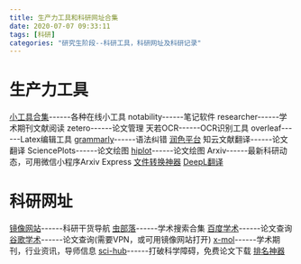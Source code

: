 ```yaml
---
title: 生产力工具和科研网址合集
date: 2020-07-07 09:33:11
tags: [科研]
categories: "研究生阶段--科研工具，科研网址及科研记录"
---
```

<h1>生产力工具</h1>
<!--more--> 

[小工具合集](http://www.gjw123.com/)------各种在线小工具
notability------笔记软件
researcher------学术期刊文献阅读
zetero------论文管理
天若OCR------OCR识别工具
overleaf------Latex编辑工具
[grammarly](https://app.grammarly.com/)------语法纠错
[润色平台](https://quillbot.com/)
知云文献翻译------论文翻译
SciencePlots------论文绘图
[hiplot](https://hiplot.com.cn/basic)------论文绘图
Arxiv------最新科研动态，可用微信小程序Arxiv Express
[文件转换神器](https://convertio.co/zh/)
[DeepL翻译](https://www.deepl.com/translator)
<h1>科研网址</h1>

[镜像网站](http://9312.net/)------科研干货导航
[虫部落](https://scholar.chongbuluo.com/)------学术搜索合集
[百度学术](https://xueshu.baidu.com/)------论文查询
[谷歌学术](https://scholar.google.com/)------论文查询(需要VPN，或可用镜像网站打开)
[x-mol](https://www.x-mol.com/)------学术期刊，行业资讯，导师信息
[sci-hub](http://www.sci-hub.ren/)------打破科学障碍，免费论文下载
[排名神器](https://www.scimagoir.com/)

